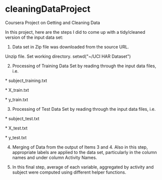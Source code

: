 cleaningDataProject
===================

Coursera Project on Getting and Cleaning Data

In this project, here are the steps I did to come up with a tidy/cleaned version of the input data set:

1. Data set in Zip file was downloaded from the source URL.

 Unzip file.
 Set working directory.
 setwd("~/UCI HAR Dataset")

2. Processing of Training Data Set by reading through the input data files, i.e.

  \* subject_training.txt
  
  \* X_train.txt
  
  \* y_train.txt

3. Processing of Test Data Set by reading through the input data files, i.e.

  \* subject_test.txt
  
  \* X_test.txt
  
  \* y_test.txt

4. Merging of Data from the output of Items 3 and 4. Also in this step, appropriate labels are applied to the data set, particularly in the column names and under column Activity Names.

5. In this final step, average of each variable, aggregated by activity and subject were computed using different helper functions.
